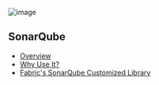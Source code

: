 

![image](/articles/images/welcome_to_wiki.png)

## SonarQube 


* [Overview](/articles/COE/SonarQube/01_Overview/01_Overview.md)  
* [Why Use It?](/articles/COE/SonarQube/01_Overview/02_Why_Use_It.md) 
* [Fabric's SonarQube Customized Library](/articles/COE/SonarQube/01_Overview/03_Customized_Library.md) 

     
